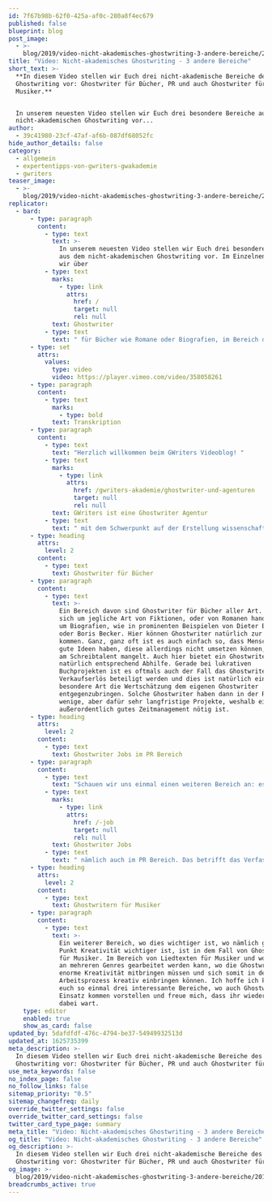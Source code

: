```yaml
---
id: 7f67b98b-62f0-425a-af0c-280a8f4ec679
published: false
blueprint: blog
post_image:
  - >-
    blog/2019/video-nicht-akademisches-ghostwriting-3-andere-bereiche/2019-09-05-Nicht-akademisches_Ghostwriting-3_andere_Bereiche_Classic.png
title: "Video: Nicht-akademisches Ghostwriting - 3 andere Bereiche"
short_text: >-
  **In diesem Video stellen wir Euch drei nicht-akademische Bereiche des
  Ghostwriting vor: Ghostwriter für Bücher, PR und auch Ghostwriter für
  Musiker.**


  In unserem neuesten Video stellen wir Euch drei besondere Bereiche aus dem
  nicht-akademischen Ghostwriting vor...
author:
  - 39c41980-23cf-47af-af6b-087df68052fc
hide_author_details: false
category:
  - allgemein
  - expertentipps-von-gwriters-gwakademie
  - gwriters
teaser_image:
  - >-
    blog/2019/video-nicht-akademisches-ghostwriting-3-andere-bereiche/2019-09-05-Nicht-akademisches_Ghostwriting-3_andere_Bereiche_Classic.png
replicator:
  - bard:
      - type: paragraph
        content:
          - type: text
            text: >-
              In unserem neuesten Video stellen wir Euch drei besondere Bereiche
              aus dem nicht-akademischen Ghostwriting vor. Im Einzelnen sprechen
              wir über
          - type: text
            marks:
              - type: link
                attrs:
                  href: /
                  target: null
                  rel: null
            text: Ghostwriter
          - type: text
            text: " für Bücher wie Romane oder Biografien, im Bereich des PR und auch Ghostwriter für Musiker. Dabei thematisieren wir die besonderen Anforderungen an Ghostwriter in diesen Bereichen und die Umstände, unter denen Ghostwriter in diesen Bereichen besonders häufig zum Einsatz kommen."
      - type: set
        attrs:
          values:
            type: video
            video: https://player.vimeo.com/video/358058261
      - type: paragraph
        content:
          - type: text
            marks:
              - type: bold
            text: Transkription
      - type: paragraph
        content:
          - type: text
            text: "Herzlich willkommen beim GWriters Videoblog! "
          - type: text
            marks:
              - type: link
                attrs:
                  href: /gwriters-akademie/ghostwriter-und-agenturen
                  target: null
                  rel: null
            text: GWriters ist eine Ghostwriter Agentur
          - type: text
            text: " mit dem Schwerpunkt auf der Erstellung wissenschaftlicher Texte. Heute möchten wir uns aber einmal mit dem nicht-akademischen Ghostwriting beschäftigen und stellen euch drei andere Bereiche vor, in denen ein Ghostwriter zur Anwendung kommt."
      - type: heading
        attrs:
          level: 2
        content:
          - type: text
            text: Ghostwriter für Bücher
      - type: paragraph
        content:
          - type: text
            text: >-
              Ein Bereich davon sind Ghostwriter für Bücher aller Art. Ob es
              sich um jegliche Art von Fiktionen, oder von Romanen handelt, oder
              um Biografien, wie in prominenten Beispielen von Dieter Bohlen
              oder Boris Becker. Hier können Ghostwriter natürlich zur Anwendung
              kommen. Ganz, ganz oft ist es auch einfach so, dass Menschen enorm
              gute Ideen haben, diese allerdings nicht umsetzen können, weil es
              am Schreibtalent mangelt. Auch hier bietet ein Ghostwriter
              natürlich entsprechend Abhilfe. Gerade bei lukrativen
              Buchprojekten ist es oftmals auch der Fall das Ghostwriter am
              Verkaufserlös beteiligt werden und dies ist natürlich eine
              besondere Art die Wertschätzung dem eigenen Ghostwriter
              entgegenzubringen. Solche Ghostwriter haben dann in der Regel sehr
              wenige, aber dafür sehr langfristige Projekte, weshalb ein
              außerordentlich gutes Zeitmanagement nötig ist.
      - type: heading
        attrs:
          level: 2
        content:
          - type: text
            text: Ghostwriter Jobs im PR Bereich
      - type: paragraph
        content:
          - type: text
            text: "Schauen wir uns einmal einen weiteren Bereich an: es gibt "
          - type: text
            marks:
              - type: link
                attrs:
                  href: /-job
                  target: null
                  rel: null
            text: Ghostwriter Jobs
          - type: text
            text: " nämlich auch im PR Bereich. Das betrifft das Verfassen von Reden, von Pressemitteilungen, manchmal das Verfassen von Unternehmensbüchern, die nur intern benötigt werden. Auch hier handelt es sich um weniger, aber langfristige Projekte, welche in enger Kooperation mit den entsprechenden Personen oder mit diesen entsprechenden Unternehmen durchgeführt werden. Ein solcher Ghostwriter braucht weniger eine extrem akademische Qualifikation, sondern wirklich enorm gutes sprachliches Talent. Dies ist in dem Fall weit, weit wichtiger als die fachlichen Qualifikationen."
      - type: heading
        attrs:
          level: 2
        content:
          - type: text
            text: Ghostwritern für Musiker
      - type: paragraph
        content:
          - type: text
            text: >-
              Ein weiterer Bereich, wo dies wichtiger ist, wo nämlich gerade der
              Punkt Kreativität wichtiger ist, ist in dem Fall von Ghostwritern
              für Musiker. Im Bereich von Liedtexten für Musiker und wo wirklich
              an mehreren Genres gearbeitet werden kann, wo die Ghostwriter eine
              enorme Kreativität mitbringen müssen und sich somit in den
              Arbeitsprozess kreativ einbringen können. Ich hoffe ich konnte
              euch so einmal drei interessante Bereiche, wo auch Ghostwriter zum
              Einsatz kommen vorstellen und freue mich, dass ihr wieder mit
              dabei wart.
    type: editor
    enabled: true
    show_as_card: false
updated_by: 5dafdfdf-476c-4794-be37-54949932513d
updated_at: 1625735399
meta_description: >-
  In diesem Video stellen wir Euch drei nicht-akademische Bereiche des
  Ghostwriting vor: Ghostwriter für Bücher, PR und auch Ghostwriter für Musiker.
use_meta_keywords: false
no_index_page: false
no_follow_links: false
sitemap_priority: "0.5"
sitemap_changefreq: daily
override_twitter_settings: false
override_twitter_card_settings: false
twitter_card_type_page: summary
meta_title: "Video: Nicht-akademisches Ghostwriting - 3 andere Bereiche"
og_title: "Video: Nicht-akademisches Ghostwriting - 3 andere Bereiche"
og_description: >-
  In diesem Video stellen wir Euch drei nicht-akademische Bereiche des
  Ghostwriting vor: Ghostwriter für Bücher, PR und auch Ghostwriter für Musiker.
og_image: >-
  blog/2019/video-nicht-akademisches-ghostwriting-3-andere-bereiche/2019-09-05-Nicht-akademisches_Ghostwriting-3_andere_Bereiche_Classic.png
breadcrumbs_active: true
---
```

